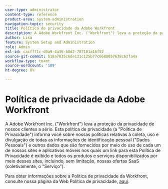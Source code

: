 ```yaml
---
user-type: administrator
content-type: reference
product-area: system-administration
navigation-topic: security
title: Política de privacidade da Adobe Workfront
description: A Adobe Workfront Inc. ("Workfront") leva a proteção da privacidade de nossos clientes a sério. Esta política de privacidade (a "Política de Privacidade") informa você sobre nossas políticas relativas à coleta, uso e divulgação de todas as informações de identificação pessoal ("Dados Pessoais") e outros dados que são fornecidos por meio do uso de cada um de nossos sites e aplicativos móveis nos quais um link para esta Política de Privacidade é exibido e todos os produtos e serviços disponibilizados por meio desses sites, incluindo, sem limitação, nossas ofertas SaaS (coletivamente, o "Serviço").
author: Lisa
feature: System Setup and Administration
role: Admin
exl-id: cacff71c-d0a9-4a36-b8d2-787101a16f52
source-git-commit: b18a7835c6de131c125b77c6688057638c62fa4a
workflow-type: tm+mt
source-wordcount: '189'
ht-degree: 0%

---
```


# Política de privacidade da Adobe Workfront

A Adobe Workfront Inc. (&quot;Workfront&quot;) leva a proteção da privacidade de nossos clientes a sério. Esta política de privacidade (a &quot;Política de Privacidade&quot;) informa você sobre nossas políticas relativas à coleta, uso e divulgação de todas as informações de identificação pessoal (&quot;Dados Pessoais&quot;) e outros dados que são fornecidos por meio do uso de cada um de nossos sites e aplicativos móveis nos quais um link para esta Política de Privacidade é exibido e todos os produtos e serviços disponibilizados por meio desses sites, incluindo, sem limitação, nossas ofertas SaaS (coletivamente, o &quot;Serviço&quot;).

Para obter informações sobre a Política de privacidade da Workfront, consulte nossa página da Web Política de privacidade, [aqui](https://www.adobe.com/legal/terms/enterprise-licensing/workfront-legacy-terms.html).
